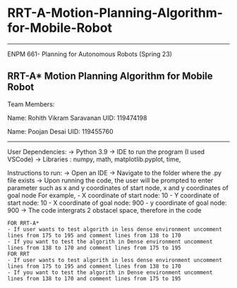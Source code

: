 # RRT-A-Motion-Planning-Algorithm-for-Mobile-Robot

-----------------------------------------------------------------------------------------------------------------
ENPM 661- Planning for Autonomous Robots (Spring 23)

RRT-A* Motion Planning Algorithm for Mobile Robot 
-----------------------------------------------------------------------------------------------------------------

Team Members:

Name: Rohith Vikram Saravanan 
UID: 119474198

Name: Poojan Desai
UID: 119455760

------------------------------------------------------------------------------------------------------------------


User Dependencies:
-> Python 3.9
-> IDE to run the program (I used VSCode)
-> Libraries : numpy, math, matplotlib.pyplot, time, 


Instructions to run: 
-> Open an IDE
-> Navigate to the folder where the .py file exists
-> Upon running the code, the user will be prompted to enter parameter such as x and y coordinates of start node, x and y coordinates of goal node
	For example,
	- X coordinate of start node: 10
	- Y coordinate of start node: 10
	- X coordinate of goal node: 900
	- y coordinate of goal node: 900
-> The code intergrats 2 obstacel space, therefore in the code

	FOR RRT-A* 
	- If user wants to test algorith in less dense environment uncomment lines from 175 to 195 and comment lines from 138 to 170
	- If you want to test the algorith in Dense environment uncomment lines from 138 to 170 and comment lines from 175 to 195
	FOR RRT 
	- If user wants to test algorith in less dense environment uncomment lines from 175 to 195 and comment lines from 138 to 170
	- If you want to test the algorith in Dense environment uncomment lines from 138 to 170 and comment lines from 175 to 195
	
